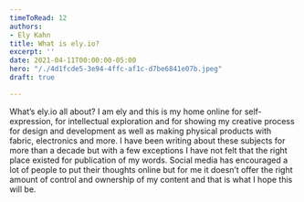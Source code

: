 ```yaml
---
timeToRead: 12
authors:
- Ely Kahn
title: What is ely.io?
excerpt: ''
date: 2021-04-11T00:00:00-05:00
hero: "/./4d1fcde5-3e94-4ffc-af1c-d7be6841e07b.jpeg"
draft: true

---
```

What’s ely.io all about? I am ely and this is my home online for self-expression, for intellectual exploration and for showing my creative process for design and development as well as making physical products with fabric, electronics and more. I have been writing about these subjects for more than a decade but with a few exceptions I have not felt that the right place existed for publication of my words. Social media has encouraged a lot of people to put their thoughts online but for me it doesn’t offer the right amount of control and ownership of my content and that is what I hope this will be.